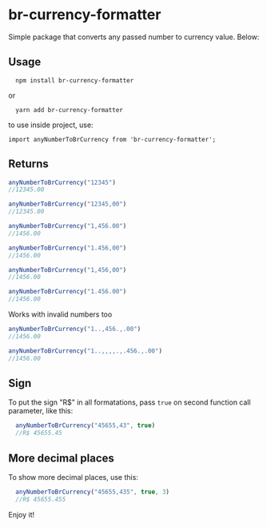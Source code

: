 
# br-currency-formatter

Simple package that converts any passed number to currency value. Below:


## Usage


```bach
  npm install br-currency-formatter
```
or

```bach
  yarn add br-currency-formatter
```
to use inside project, use:

```
import anyNumberToBrCurrency from 'br-currency-formatter';
```



## Returns


```js
anyNumberToBrCurrency("12345")
//12345.00
```

```js
anyNumberToBrCurrency("12345,00")
//12345.00
```

```js
anyNumberToBrCurrency("1,456.00")
//1456.00
```

```js
anyNumberToBrCurrency("1.456,00")
//1456.00
```

```js
anyNumberToBrCurrency("1,456,00")
//1456.00
```

```js
anyNumberToBrCurrency("1.456.00")
//1456.00
```

Works with invalid numbers too

```js
anyNumberToBrCurrency("1..,456.,.00")
//1456.00
```

```js
anyNumberToBrCurrency("1..,,,,.,.456.,.00")
//1456.00
```

## Sign

To put the sign "R$" in all formatations, pass ```true``` on second function call parameter, like this:
```js
  anyNumberToBrCurrency("45655,43", true)
  //R$ 45655.45
```




## More decimal places

To show more decimal places, use this:
```js
  anyNumberToBrCurrency("45655,435", true, 3)
  //R$ 45655.455
```
Enjoy it!